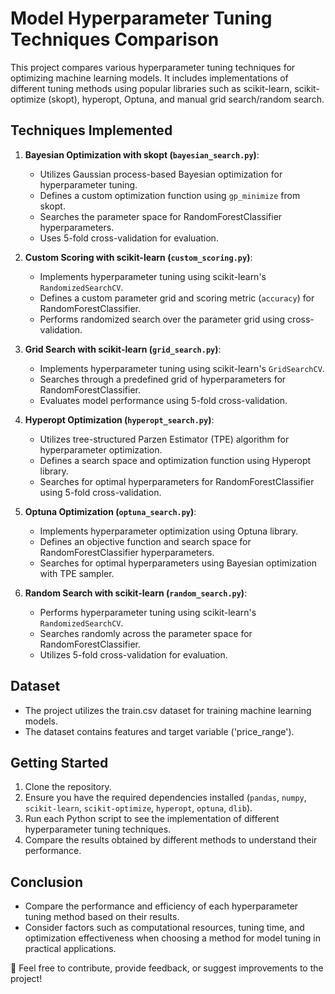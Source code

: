 # Model Hyperparameter Tuning Techniques Comparison

This project compares various hyperparameter tuning techniques for optimizing machine learning models. It includes implementations of different tuning methods using popular libraries such as scikit-learn, scikit-optimize (skopt), hyperopt, Optuna, and manual grid search/random search.

## Techniques Implemented

1. **Bayesian Optimization with skopt (`bayesian_search.py`)**:
   - Utilizes Gaussian process-based Bayesian optimization for hyperparameter tuning.
   - Defines a custom optimization function using `gp_minimize` from skopt.
   - Searches the parameter space for RandomForestClassifier hyperparameters.
   - Uses 5-fold cross-validation for evaluation.

2. **Custom Scoring with scikit-learn (`custom_scoring.py`)**:
   - Implements hyperparameter tuning using scikit-learn's `RandomizedSearchCV`.
   - Defines a custom parameter grid and scoring metric (`accuracy`) for RandomForestClassifier.
   - Performs randomized search over the parameter grid using cross-validation.

3. **Grid Search with scikit-learn (`grid_search.py`)**:
   - Implements hyperparameter tuning using scikit-learn's `GridSearchCV`.
   - Searches through a predefined grid of hyperparameters for RandomForestClassifier.
   - Evaluates model performance using 5-fold cross-validation.

4. **Hyperopt Optimization (`hyperopt_search.py`)**:
   - Utilizes tree-structured Parzen Estimator (TPE) algorithm for hyperparameter optimization.
   - Defines a search space and optimization function using Hyperopt library.
   - Searches for optimal hyperparameters for RandomForestClassifier using 5-fold cross-validation.

5. **Optuna Optimization (`optuna_search.py`)**:
   - Implements hyperparameter optimization using Optuna library.
   - Defines an objective function and search space for RandomForestClassifier hyperparameters.
   - Searches for optimal hyperparameters using Bayesian optimization with TPE sampler.

6. **Random Search with scikit-learn (`random_search.py`)**:
   - Performs hyperparameter tuning using scikit-learn's `RandomizedSearchCV`.
   - Searches randomly across the parameter space for RandomForestClassifier.
   - Utilizes 5-fold cross-validation for evaluation.

## Dataset
- The project utilizes the train.csv dataset for training machine learning models.
- The dataset contains features and target variable ('price_range').

## Getting Started
1. Clone the repository.
2. Ensure you have the required dependencies installed (`pandas`, `numpy`, `scikit-learn`, `scikit-optimize`, `hyperopt`, `optuna`, `dlib`).
3. Run each Python script to see the implementation of different hyperparameter tuning techniques.
4. Compare the results obtained by different methods to understand their performance.

## Conclusion
- Compare the performance and efficiency of each hyperparameter tuning method based on their results.
- Consider factors such as computational resources, tuning time, and optimization effectiveness when choosing a method for model tuning in practical applications.


🙂 Feel free to contribute, provide feedback, or suggest improvements to the project!
